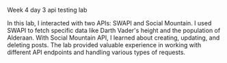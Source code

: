Week 4 day 3 api testing lab

In this lab, I interacted with two APIs: SWAPI and Social Mountain. I used SWAPI to fetch specific data like Darth Vader's height and the population of Alderaan. With Social Mountain API, I learned about creating, updating, and deleting posts. The lab provided valuable experience in working with different API endpoints and handling various types of requests.